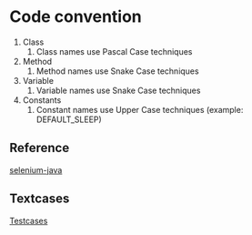 # Code convention
1. Class
   1. Class names use Pascal Case techniques
2. Method
   1. Method names use Snake Case techniques
3. Variable
   1. Variable names use Snake Case techniques
4. Constants
   1. Constant names use Upper Case techniques (example: DEFAULT_SLEEP)

## Reference
[selenium-java](https://www.selenium.dev/documentation/)

## Textcases
[Testcases](https://docs.google.com/spreadsheets/d/1Tf65xOItvo6anF7JMy3d0qbD5n3RltZSFOHepiYL-4Y/edit?usp=sharing)